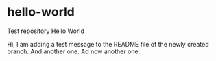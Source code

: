# hello-world
Test repository Hello World

Hi, I am adding a test message to the README file of the newly created branch.
And another one.
Ad now another one.
